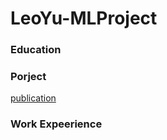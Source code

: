 # LeoYu-MLProject

### Education

### Porject 
[publication](https://docs.google.com/document/d/1EhBlzwm2er_rII-ovhO0kCGV0JG5dV7Vwto9Sbd8mdQ/edit?tab=t.0#heading=h.9knqyni76hsd)



### Work Expeerience

